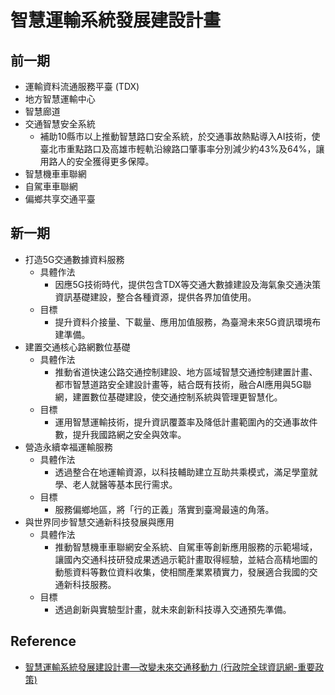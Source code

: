 # 智慧運輸系統發展建設計畫
## 前一期
  - 運輸資料流通服務平臺 (TDX)
  - 地方智慧運輸中心
  - 智慧廊道
  - 交通智慧安全系統
	 - 補助10縣市以上推動智慧路口安全系統，於交通事故熱點導入AI技術，使臺北市重點路口及高雄市輕軌沿線路口肇事率分別減少約43%及64%，讓用路人的安全獲得更多保障。
  - 智慧機車車聯網
  - 自駕車車聯網
  - 偏鄉共享交通平臺
 
 ## 新一期
  - 打造5G交通數據資料服務
	 - 具體作法
		 - 因應5G技術時代，提供包含TDX等交通大數據建設及海氣象交通決策資訊基礎建設，整合各種資源，提供各界加值使用。
	 - 目標
		 - 提升資料介接量、下載量、應用加值服務，為臺灣未來5G資訊環境布建準備。
  - 建置交通核心路網數位基礎
	 - 具體作法
		 - 推動省道快速公路交通控制建設、地方區域智慧交通控制建置計畫、都市智慧道路安全建設計畫等，結合既有技術，融合AI應用與5G聯網，建置數位基礎建設，使交通控制系統與管理更智慧化。
	 - 目標
		 - 運用智慧運輸技術，提升資訊覆蓋率及降低計畫範圍內的交通事故件數，提升我國路網之安全與效率。
  - 營造永續幸福運輸服務
	 - 具體作法
		 - 透過整合在地運輸資源，以科技輔助建立互助共乘模式，滿足學童就學、老人就醫等基本民行需求。
	 - 目標
		 - 服務偏鄉地區，將「行的正義」落實到臺灣最遠的角落。
  - 與世界同步智慧交通新科技發展與應用
	 - 具體作法
		 - 推動智慧機車車聯網安全系統、自駕車等創新應用服務的示範場域，讓國內交通科技研發成果透過示範計畫取得經驗，並結合高精地圖的動態資料等數位資料收集，使相關產業累積實力，發展適合我國的交通新科技服務。
	 - 目標
		 - 透過創新與實驗型計畫，就未來創新科技導入交通預先準備。


## Reference
- [智慧運輸系統發展建設計畫—改變未來交通移動力 (行政院全球資訊網-重要政策)](https://www.ey.gov.tw/Page/5A8A0CB5B41DA11E/2ae9fc87-fd14-424b-97ab-c71e6440410d)